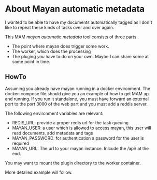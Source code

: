 # About Mayan automatic metadata

I wanted to be able to have my documents automatically tagged as I don't like to repeat these kinds of tasks over and over again.

This MAM *mayan automatic metadata* tool consists of three parts:

- The point where mayan does trigger some work.
- The worker, which does the processing
- The pluging *you* have to do on your own. Maybe I can share some at some point in time.

## HowTo

Assuming you already have mayan running in a docker environment. 
The docker-compose file should give you an example of how to get MAM up and running. If you run it standalone, you must have forward an external port to the port 3000 of the web part and you must add a reddis server.

The following environment variables are relevant:

- REDIS_URL: provide a proper redis url for the task queuing
- MAYAN_USER: a user which is allowed to access mayan, this user will read documents, add metadata and tags
- MAYAN_PASSWORD: for authentication a password for the user is required
- MAYAN_URL: The url to your mayan instance. Inlcude the /api/ at the end.

You may want to mount the plugin directory to the worker container.

More detailed example will follow.




